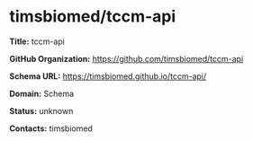 # timsbiomed/tccm-api

**Title:** tccm-api



**GitHub Organization:** https://github.com/timsbiomed/tccm-api

**Schema URL:** https://timsbiomed.github.io/tccm-api/



**Domain:** Schema

**Status:** unknown



**Contacts:** timsbiomed